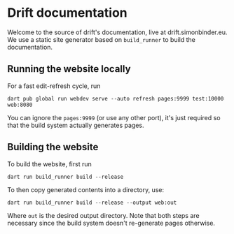 # Drift documentation

Welcome to the source of drift's documentation, live at drift.simonbinder.eu.
We use a static site generator based on `build_runner` to build the documentation.

## Running the website locally

For a fast edit-refresh cycle, run

```
dart pub global run webdev serve --auto refresh pages:9999 test:10000 web:8080
```

You can ignore the `pages:9999` (or use any other port), it's just required
so that the build system actually generates pages.

## Building the website

To build the website, first run

```
dart run build_runner build --release
```

To then copy generated contents into a directory, use:

```
dart run build_runner build --release --output web:out
```

Where `out` is the desired output directory.
Note that both steps are necessary since the build system doesn't re-generate
pages otherwise.
